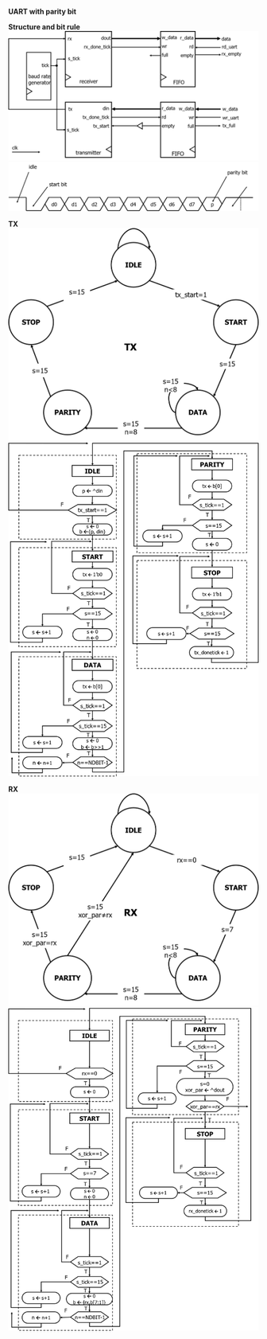 **UART with parity bit**

**Structure and bit rule**
![Structure](img/structure.png)
![Structure](img/bit_rule.png)

**TX**
![Structure](img/TX_state_machine.png)
![Structure](img/TX.png)

**RX**
![Structure](img/RX_state_machine.png)
![Structure](img/RX.png)
